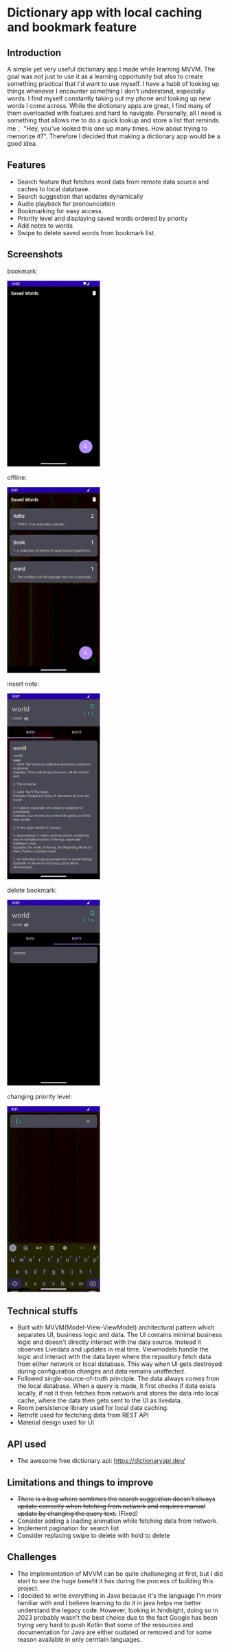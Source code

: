 # Dictionary app with local caching and bookmark feature
 

## Introduction
A simple yet very useful dictionary app I made while learning MVVM. The goal was not just to use it as a learning opportunity but also to create something practical that I'd want to use myself. I have a habit of looking up things whenever I encounter something I don't understand, especially words. I find myself constantly taking out my phone and looking up new words I come across. While the dictionary apps are great, I find many of them overloaded with features and hard to navigate. Personally, all I need is something that allows me to do a quick lookup and store a list that reminds me： "Hey, you've looked this one up many times. How about trying to memorize it?". Therefore I decided that making a dictionary app would be a good idea. 

## Features

- Search feature that fetches word data from remote data source and caches to local database.
- Search suggestion that updates dynamically
- Audio playback for pronounciation
- Bookmarking for easy access.
- Priority level and displaying saved words ordered by priority
- Add notes to words.
- Swipe to delete saved words from bookmark list.

## Screenshots
bookmark:

![Alt text](screenshots/bookmark.gif)

offline:

![Alt text](screenshots/offline.gif)

insert note:

![Alt text](screenshots/add_note.gif)

delete bookmark:

![Alt text](screenshots/delete.gif)

changing priority level:

![Alt text](screenshots/priority.gif)

## Technical stuffs
- Built with MVVM(Model-View-ViewModel) architectural pattern which separates UI, business logic and data. The UI contains minimal business logic and doesn't directly interact with the data source. Instead it observes Livedata and updates in real time. Viewmodels handle the logic and interact with the data layer where the repository fetch data from either network or local database. This way when UI gets destroyed during configuration changes and data remains unaffected.
- Followed single-source-of-truth principle. The data always comes from the local database. When a query is made, it first checks if data exists locally, if not it then fetches from network and stores the data into local cache, where the data then gets sent to the UI as livedata.
- Room persistence library used for local data caching.
- Retrofit used for fectching data from REST API
- Material design used for UI

## API used
- The awesome free dictionary api: https://dictionaryapi.dev/

## Limitations and things to improve
- ~~There is a bug where somtimes the search suggestion doesn't always update correctly when fetching from network and requires manual update by changing the query text.~~ (Fixed) 
- Consider adding a loading animation while fetching data from network.
- Implement pagination for search list
- Consider replacing swipe to delete with hold to delete 

## Challenges
- The implementation of MVVM can be quite challaneging at first, but I did start to see the huge benefit it has during the process of building this project.
- I decided to write everything in Java because it's the language I'm more familiar with and I believe learning to do it in java helps me better understand the legacy code. However, looking in hindsight, doing so in 2023 probably wasn't the best choice due to the fact Google has been trying very hard to push Kotlin that some of the resources and documentation for Java are either oudated or removed and for some reason available in only cerntain languages. 




